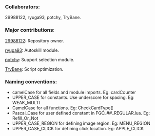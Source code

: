 ### Collaborators:

29988122, ryuga93, potchy, TryBane.

### Major contributions:
[29988122](https://github.com/29988122): Repository owner.

[ryuga93](https://github.com/ryuga93): Autoskill module.

[potchy](https://github.com/potchy): Support selection module.

[TryBane](https://github.com/TryBane): Script optimization.

### Naming conventions:
- camelCase for all fields and module imports. Eg: cardCounter
- UPPER_CASE for constants. Use underscore for spacing. Eg: WEAK_MULTI
- CamelCase for all functions. Eg: CheckCardType()
- Pascal_Case for user defined constant in FGO_##_REGULAR.lua. Eg: Refill_Or_Not
- UPPER_CASE_REGION for defining image region. Eg: MENU_REGION
- UPPER_CASE_CLICK for defining click location. Eg: APPLE_CLICK
